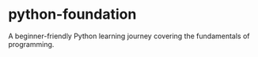 # python-foundation
A beginner-friendly Python learning journey covering the fundamentals of programming.
